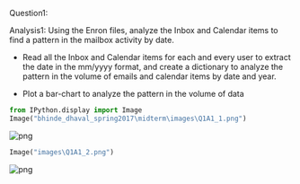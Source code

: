 
Question1:

Analysis1: 
Using the Enron files, analyze the Inbox and Calendar items to find a pattern in the mailbox activity by date.

- Read all the Inbox and Calendar items for each and every user to extract the date in the mm/yyyy format, and create a dictionary to analyze the pattern in the volume of emails and calendar items by date and year.

- Plot a bar-chart to analyze the pattern in the volume of data










```python
from IPython.display import Image
Image("bhinde_dhaval_spring2017\midterm\images\Q1A1_1.png")
```




![png](output_1_0.png)




```python
Image("images\Q1A1_2.png")
```




![png](output_2_0.png)


